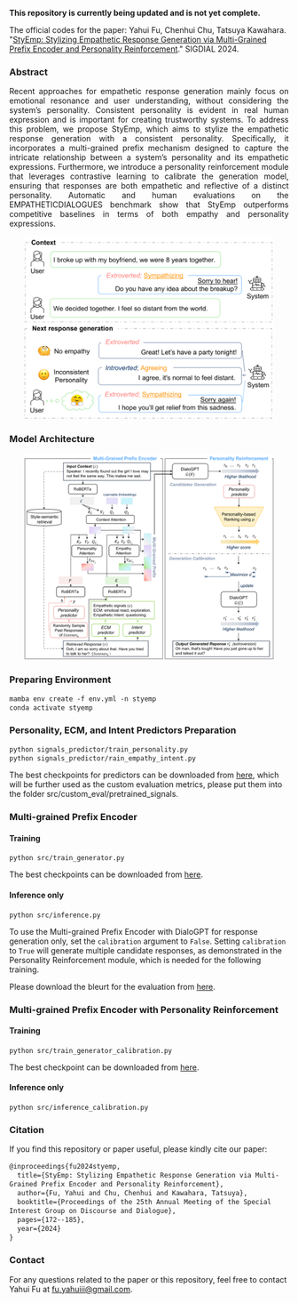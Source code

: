 **This repository is currently being updated and is not yet complete.**

The official codes for the paper: Yahui Fu, Chenhui Chu, Tatsuya Kawahara. "[StyEmp: Stylizing Empathetic Response Generation via Multi-Grained Prefix Encoder and Personality Reinforcement](https://arxiv.org/pdf/2408.02271)." SIGDIAL 2024.

### **Abstract**
<p style="text-align: justify;">
Recent approaches for empathetic response
generation mainly focus on emotional resonance and user understanding, without considering the system’s personality. Consistent personality is evident in real human expression
and is important for creating trustworthy systems. To address this problem, we propose
StyEmp, which aims to stylize the empathetic
response generation with a consistent personality. Specifically, it incorporates a multi-grained
prefix mechanism designed to capture the intricate relationship between a system’s personality and its empathetic expressions. Furthermore, we introduce a personality reinforcement
module that leverages contrastive learning to
calibrate the generation model, ensuring that
responses are both empathetic and reflective
of a distinct personality. Automatic and human evaluations on the EMPATHETICDIALOGUES benchmark show that StyEmp outperforms competitive baselines in terms of both
empathy and personality expressions.
</p>

<div align="center">
  <img src="./figs/example.png" alt="Description" width="450"/>
</div>


### **Model Architecture**
<div align="center">
  <img src="./figs/arch.png" alt="Model Architecture" width="450"/>
</div>

### **Preparing Environment**
```
mamba env create -f env.yml -n styemp
conda activate styemp
```
### **Personality, ECM, and Intent Predictors Preparation**
```
python signals_predictor/train_personality.py
python signals_predictor/rain_empathy_intent.py
```
The best checkpoints for predictors can be downloaded from [here](https://drive.google.com/drive/u/0/folders/1crIPGDlEKQjw68LtZvZyoPou-1UGb9BR), which will be further used as the custom evaluation metrics, please put them into the folder src/custom_eval/pretrained_signals.

### **Multi-grained Prefix Encoder**
#### **Training**
```
python src/train_generator.py
```
The best checkpoints can be downloaded from [here](https://drive.google.com/drive/u/0/folders/10vlibYEYHXvqjey9mZP9qBYGzV5q_2w5).
#### **Inference only**
```
python src/inference.py
```
To use the Multi-grained Prefix Encoder with DialoGPT for response generation only, set the `calibration` argument to `False`.
Setting `calibration` to `True` will generate multiple candidate responses, as demonstrated in the Personality Reinforcement module, which is needed for the following training. 

Please download the bleurt for the evaluation from [here](https://github.com/google-research/bleurt).

### **Multi-grained Prefix Encoder with Personality Reinforcement**
#### **Training**
```
python src/train_generator_calibration.py
```
The best checkpoint can be downloaded from [here](https://drive.google.com/drive/u/0/folders/15SaRe9akp1ONGFUkhp-7LKXTXYWnR5r7).
#### **Inference only**
```
python src/inference_calibration.py
```
### **Citation**
If you find this repository or paper useful, please kindly cite our paper:
```
@inproceedings{fu2024styemp,
  title={StyEmp: Stylizing Empathetic Response Generation via Multi-Grained Prefix Encoder and Personality Reinforcement},
  author={Fu, Yahui and Chu, Chenhui and Kawahara, Tatsuya},
  booktitle={Proceedings of the 25th Annual Meeting of the Special Interest Group on Discourse and Dialogue},
  pages={172--185},
  year={2024}
}
```
### **Contact**
For any questions related to the paper or this repository, feel free to contact Yahui Fu at [fu.yahuiii@gmail.com](mailto:fu.yahuiii@gmail.com).

